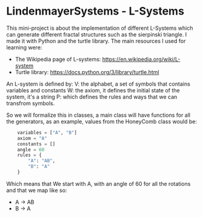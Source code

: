 # LindenmayerSystems - L-Systems
This mini-project is about the implementation of different L-Systems which can generate different fractal structures such as the sierpinski triangle.
I made it with Python and the turtle library. The main resources I used for learning were: 
- The Wikipedia page of L-systems: https://en.wikipedia.org/wiki/L-system
- Turtle library: https://docs.python.org/3/library/turtle.html

An L-system is defined by:
V: the alphabet, a set of symbols that contains variables and constants
W: the axiom, it defines the initial state of the system, it's a string
P: which defines the rules and ways that we can transfrom symbols.

So we will formalize this in classes, a main class will have functions for all the generators,
as an example, values from the HoneyComb class would be:
```Python
    variables = ["A", "B"]
    axiom = "A"
    constants = []
    angle = 60
    rules = {
        "A": "AB",
        "B": "A"
    }
```
Which means that We start with A, with an angle of 60 for all the rotations and that we map like so:
- A -> AB
- B -> A

